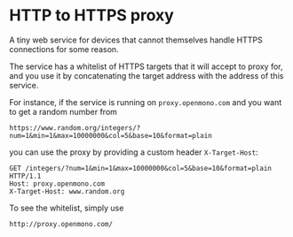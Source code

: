 # HTTP to HTTPS proxy

A tiny web service for devices that cannot themselves handle HTTPS connections for some reason.

The service has a whitelist of HTTPS targets that it will accept to proxy for, and you use it by concatenating the target address with the address of this service.

For instance, if the service is running on `proxy.openmono.com` and you want to get a random number from

    https://www.random.org/integers/?num=1&min=1&max=10000000&col=5&base=10&format=plain

you can use the proxy by providing a custom header `X-Target-Host`:

    GET /integers/?num=1&min=1&max=10000000&col=5&base=10&format=plain HTTP/1.1
    Host: proxy.openmono.com
    X-Target-Host: www.random.org

To see the whitelist, simply use

    http://proxy.openmono.com/
